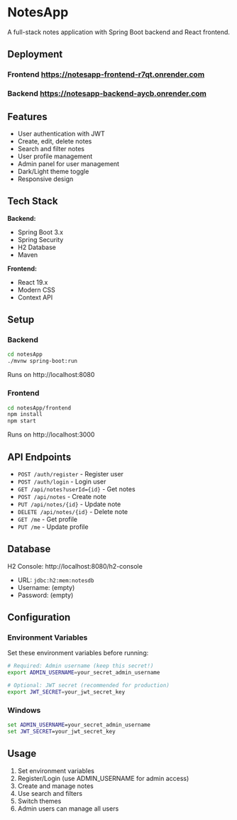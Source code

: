 # NotesApp

A full-stack notes application with Spring Boot backend and React frontend.

## Deployment
  ### Frontend   https://notesapp-frontend-r7qt.onrender.com
  ### Backend    https://notesapp-backend-aycb.onrender.com
## Features

- User authentication with JWT
- Create, edit, delete notes
- Search and filter notes
- User profile management
- Admin panel for user management
- Dark/Light theme toggle
- Responsive design

## Tech Stack

**Backend:**
- Spring Boot 3.x
- Spring Security
- H2 Database
- Maven

**Frontend:**
- React 19.x
- Modern CSS
- Context API

## Setup

### Backend
```bash
cd notesApp
./mvnw spring-boot:run
```
Runs on http://localhost:8080

### Frontend
```bash
cd notesApp/frontend
npm install
npm start
```
Runs on http://localhost:3000

## API Endpoints

- `POST /auth/register` - Register user
- `POST /auth/login` - Login user
- `GET /api/notes?userId={id}` - Get notes
- `POST /api/notes` - Create note
- `PUT /api/notes/{id}` - Update note
- `DELETE /api/notes/{id}` - Delete note
- `GET /me` - Get profile
- `PUT /me` - Update profile

## Database

H2 Console: http://localhost:8080/h2-console
- URL: `jdbc:h2:mem:notesdb`
- Username: (empty)
- Password: (empty)

## Configuration

### Environment Variables
Set these environment variables before running:

```bash
# Required: Admin username (keep this secret!)
export ADMIN_USERNAME=your_secret_admin_username

# Optional: JWT secret (recommended for production)
export JWT_SECRET=your_jwt_secret_key
```

### Windows
```cmd
set ADMIN_USERNAME=your_secret_admin_username
set JWT_SECRET=your_jwt_secret_key
```

## Usage

1. Set environment variables
2. Register/Login (use ADMIN_USERNAME for admin access)
3. Create and manage notes
4. Use search and filters
5. Switch themes
6. Admin users can manage all users
